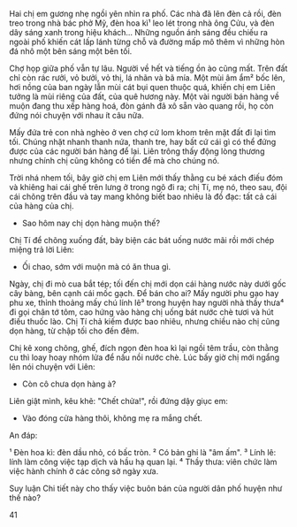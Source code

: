 Hai chị em gương nhẹ ngồi yên nhìn ra phố. Các nhà đã lên đèn cả rồi, đèn treo trong nhà bác phở Mỹ, đèn hoa kì¹ leo lét trong nhà ông Cửu, và đèn dây sáng xanh trong hiệu khách... Những nguồn ánh sáng đều chiếu ra ngoài phố khiến cát lấp lánh từng chỗ và đường mấp mô thêm vì những hòn đá nhô một bên sáng một bên tối.

Chợ họp giữa phố vẫn tự lâu. Người về hết và tiếng ồn ào cũng mất. Trên đất chỉ còn rác rưởi, vỏ bưởi, vỏ thị, lá nhãn và bã mía. Một mùi âm ẩm² bốc lên, hơi nồng của ban ngày lẫn mùi cát bụi quen thuộc quá, khiến chị em Liên tưởng là mùi riêng của đất, của quê hương này. Một vài người bán hàng về muộn đang thu xếp hàng hoá, đòn gánh đã xô sẵn vào quang rồi, họ còn đứng nói chuyện với nhau ít câu nữa.

Mấy đứa trẻ con nhà nghèo ở ven chợ cứ lom khom trên mặt đất đi lại tìm tối. Chúng nhặt nhanh thanh nứa, thanh tre, hay bất cứ cái gì có thể đứng được của các người bán hàng để lại. Liên trông thấy động lòng thương nhưng chính chị cũng không có tiền để mà cho chúng nó.

Trời nhá nhem tối, bây giờ chị em Liên mới thấy thằng cu bé xách điếu đóm và khiêng hai cái ghế trên lưng ở trong ngõ đi ra; chị Tí, mẹ nó, theo sau, đội cái chõng trên đầu và tay mang không biết bao nhiêu là đồ đạc: tất cả cái của hàng của chị.

- Sao hôm nay chị dọn hàng muộn thế?

Chị Tí để chõng xuống đất, bày biện các bát uống nước mãi rồi mới chép miệng trả lời Liên:

- Ối chao, sớm với muộn mà có ăn thua gì.

Ngày, chị đi mò cua bắt tép; tối đến chị mới dọn cái hàng nước này dưới gốc cây bàng, bên cạnh cái mốc gạch. Để bán cho ai? Mấy người phu gạo hay phu xe, thỉnh thoảng mấy chú lính lê³ trong huyện hay người nhà thầy thưa⁴ đi gọi chân tớ tôm, cao hứng vào hàng chị uống bát nước chè tươi và hút điếu thuốc lào. Chị Tí chả kiếm được bao nhiêu, nhưng chiều nào chị cũng dọn hàng, từ chập tối cho đến đêm.

Chị kê xong chõng, ghế, đích ngọn đèn hoa kì lại ngồi têm trầu, còn thằng cu thì loay hoay nhóm lửa để nấu nồi nước chè. Lúc bấy giờ chị mới ngẩng lên nói chuyện với Liên:

- Còn cô chưa dọn hàng à?

Liên giật mình, kêu khẽ: "Chết chửa!", rồi đứng dậy giục em:

- Vào đóng cửa hàng thôi, không mẹ ra mắng chết.

An đáp:

¹ Đèn hoa kì: đèn dầu nhỏ, có bấc tròn.
² Có bản ghi là "âm ấm".
³ Lính lê: lính làm công việc tạp dịch và hầu hạ quan lại.
⁴ Thầy thưa: viên chức làm việc hành chính ở các công sở ngày xưa.

Suy luận
Chi tiết này cho thấy việc buôn bán của người dân phố huyện như thế nào?

41